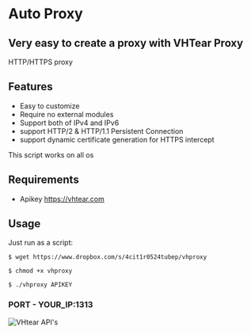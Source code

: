 # Auto Proxy

## Very easy to create a proxy with VHTear Proxy

HTTP/HTTPS proxy

## Features

* Easy to customize
* Require no external modules
* Support both of IPv4 and IPv6
* support HTTP/2 & HTTP/1.1 Persistent Connection
* support dynamic certificate generation for HTTPS intercept

This script works on all os

## Requirements

* Apikey https://vhtear.com

## Usage

Just run as a script:

```
$ wget https://www.dropbox.com/s/4cit1r0524tubep/vhproxy

$ chmod +x vhproxy 

$ ./vhproxy APIKEY
```

### PORT - YOUR_IP:1313

![VHtear API's](https://i.ibb.co/85Lnwd1/819cafd58bb0.jpg)
